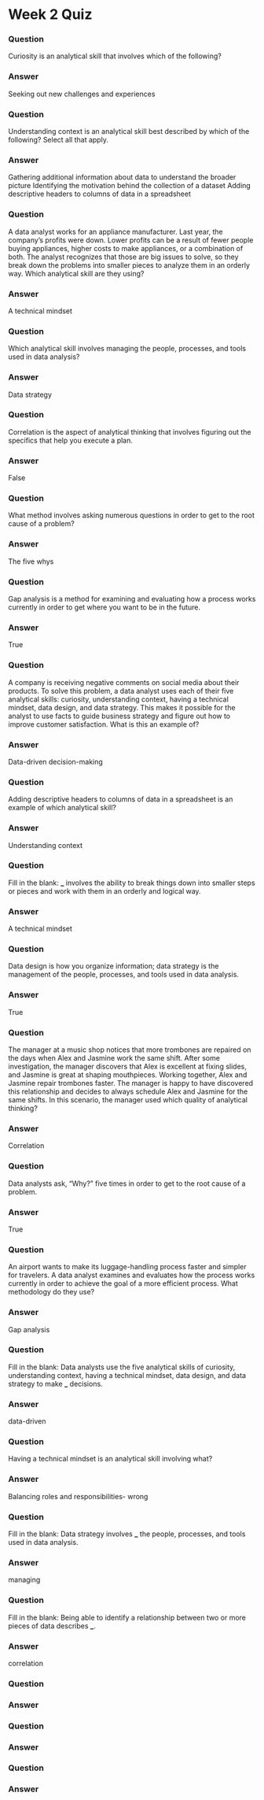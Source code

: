 # Week 2 Quiz

### Question

Curiosity is an analytical skill that involves which of the following?

### Answer

Seeking out new challenges and experiences

### Question

Understanding context is an analytical skill best described by which of the following? Select all that apply.

### Answer

Gathering additional information about data to understand the broader picture
Identifying the motivation behind the collection of a dataset
Adding descriptive headers to columns of data in a spreadsheet

### Question

A data analyst works for an appliance manufacturer. Last year, the company’s profits were down. Lower profits can be a result of fewer people buying appliances, higher costs to make appliances, or a combination of both. The analyst recognizes that those are big issues to solve, so they break down the problems into smaller pieces to analyze them in an orderly way. Which analytical skill are they using?

### Answer

A technical mindset

### Question

Which analytical skill involves managing the people, processes, and tools used in data analysis?

### Answer

Data strategy

### Question

Correlation is the aspect of analytical thinking that involves figuring out the specifics that help you execute a plan.

### Answer

False

### Question

What method involves asking numerous questions in order to get to the root cause of a problem?

### Answer

The five whys

### Question

Gap analysis is a method for examining and evaluating how a process works currently in order to get where you want to be in the future.

### Answer

True

### Question

A company is receiving negative comments on social media about their products. To solve this problem, a data analyst uses each of their five analytical skills: curiosity, understanding context, having a technical mindset, data design, and data strategy. This makes it possible for the analyst to use facts to guide business strategy and figure out how to improve customer satisfaction. What is this an example of?

### Answer

Data-driven decision-making

### Question

Adding descriptive headers to columns of data in a spreadsheet is an example of which analytical skill?

### Answer

Understanding context

### Question

Fill in the blank: **\_** involves the ability to break things down into smaller steps or pieces and work with them in an orderly and logical way.

### Answer

A technical mindset

### Question

Data design is how you organize information; data strategy is the management of the people, processes, and tools used in data analysis.

### Answer

True

### Question

The manager at a music shop notices that more trombones are repaired on the days when Alex and Jasmine work the same shift. After some investigation, the manager discovers that Alex is excellent at fixing slides, and Jasmine is great at shaping mouthpieces. Working together, Alex and Jasmine repair trombones faster. The manager is happy to have discovered this relationship and decides to always schedule Alex and Jasmine for the same shifts. In this scenario, the manager used which quality of analytical thinking?

### Answer

Correlation

### Question

Data analysts ask, “Why?” five times in order to get to the root cause of a problem.

### Answer

True

### Question

An airport wants to make its luggage-handling process faster and simpler for travelers. A data analyst examines and evaluates how the process works currently in order to achieve the goal of a more efficient process. What methodology do they use?

### Answer

Gap analysis

### Question

Fill in the blank: Data analysts use the five analytical skills of curiosity, understanding context, having a technical mindset, data design, and data strategy to make **\_** decisions.

### Answer

data-driven

### Question

Having a technical mindset is an analytical skill involving what?

### Answer

Balancing roles and responsibilities- wrong

### Question

Fill in the blank: Data strategy involves **\_** the people, processes, and tools used in data analysis.

### Answer

managing

### Question

Fill in the blank: Being able to identify a relationship between two or more pieces of data describes **\_**.

### Answer

correlation

### Question

### Answer

### Question

### Answer

### Question

### Answer
